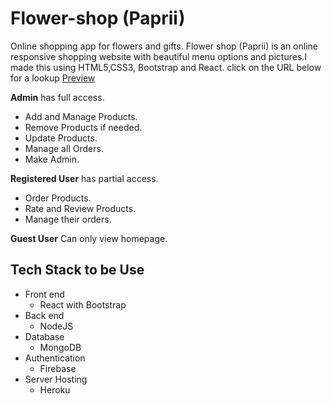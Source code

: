 # Flower-shop (Paprii)
Online shopping app for flowers and gifts.
Flower shop (Paprii) is an online responsive shopping website with beautiful menu options and pictures.I made this using HTML5,CSS3, Bootstrap and React.
click on the URL below for a lookup
[Preview](https://paprii-1fe7f.web.app/)

**Admin**
has full access.

- Add and Manage Products.
- Remove Products if needed.
- Update Products.
- Manage all Orders.
- Make Admin.

**Registered User**
has partial access.

- Order Products.
- Rate and Review Products.
- Manage their orders.

**Guest User**
Can only view homepage.

## Tech Stack to be Use

- Front end
  - React with Bootstrap
- Back end
  - NodeJS
- Database
  - MongoDB
- Authentication
  - Firebase
- Server Hosting
  - Heroku

